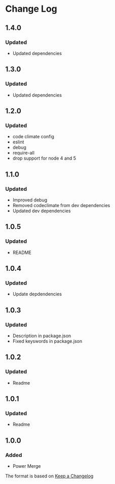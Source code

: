 # Change Log

## 1.4.0
### Updated
- Updated dependencies

## 1.3.0
### Updated
- Updated dependencies

## 1.2.0
### Updated
- code climate config
- eslint
- debug
- require-all
- drop support for node 4 and 5

## 1.1.0
### Updated
- Improved debug
- Removed codeclimate from dev dependencies
- Updated dev dependencies

## 1.0.5
### Updated
- README

## 1.0.4
### Updated
- Update depdendencies

## 1.0.3
### Updated
- Description in package.json
- Fixed keyswords in package.json

## 1.0.2
### Updated
- Readme

## 1.0.1
### Updated
- Readme

## 1.0.0
### Added
- Power Merge

The format is based on [Keep a Changelog](http://keepachangelog.com/)
